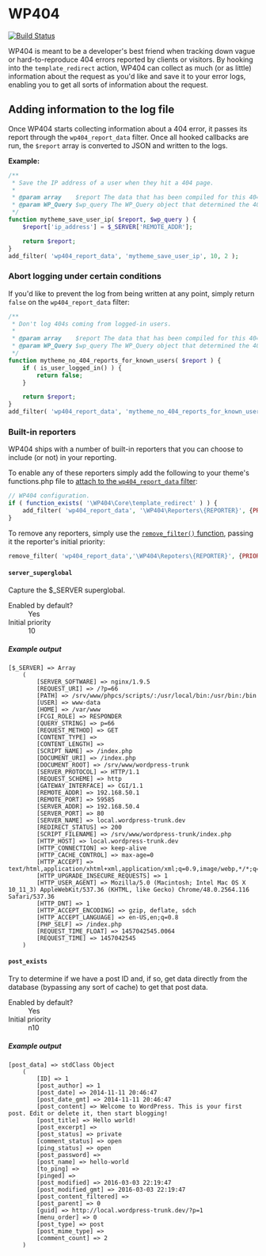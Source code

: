 # WP404

[![Build Status](https://travis-ci.org/stevegrunwell/wp404.svg?branch=master)](https://travis-ci.org/stevegrunwell/wp404)

WP404 is meant to be a developer's best friend when tracking down vague or hard-to-reproduce 404 errors reported by clients or visitors. By hooking into the `template_redirect` action, WP404 can collect as much (or as little) information about the request as you'd like and save it to your error logs, enabling you to get all sorts of information about the request.


## Adding information to the log file

Once WP404 starts collecting information about a 404 error, it passes its report through the `wp404_report_data` filter. Once all hooked callbacks are run, the `$report` array is converted to JSON and written to the logs.

**Example:**

```php
/**
 * Save the IP address of a user when they hit a 404 page.
 *
 * @param array    $report The data that has been compiled for this 404 error.
 * @param WP_Query $wp_query The WP_Query object that determined the 404 status.
 */
function mytheme_save_user_ip( $report, $wp_query ) {
	$report['ip_address'] = $_SERVER['REMOTE_ADDR'];

	return $report;
}
add_filter( 'wp404_report_data', 'mytheme_save_user_ip', 10, 2 );
```

### Abort logging under certain conditions

If you'd like to prevent the log from being written at any point, simply return `false` on the `wp404_report_data` filter:

```php
/**
 * Don't log 404s coming from logged-in users.
 *
 * @param array    $report The data that has been compiled for this 404 error.
 * @param WP_Query $wp_query The WP_Query object that determined the 404 status.
 */
function mytheme_no_404_reports_for_known_users( $report ) {
	if ( is_user_logged_in() ) {
		return false;
	}

	return $report;
}
add_filter( 'wp404_report_data', 'mytheme_no_404_reports_for_known_users', 999999 );
```


### Built-in reporters

WP404 ships with a number of built-in reporters that you can choose to include (or not) in your reporting.

To enable any of these reporters simply add the following to your theme's functions.php file to [attach to the `wp404_report_data` filter](https://codex.wordpress.org/Function_Reference/add_filter):

```php
// WP404 configuration.
if ( function_exists( '\WP404\Core\template_redirect' ) ) {
	add_filter( 'wp404_report_data', '\WP404\Reporters\{REPORTER}', {PRIORITY}, 2 );
}
```

To remove any reporters, simply use the [`remove_filter()` function](https://codex.wordpress.org/Function_Reference/remove_filter), passing it the reporter's initial priority:

```php
remove_filter( 'wp404_report_data','\WP404\Repoters\{REPORTER}', {PRIORITY}, 2 );
```


#### `server_superglobal`

Capture the $_SERVER superglobal.


<dl>
	<dt>Enabled by default?</dt>
	<dd>Yes</dd>
	<dt>Initial priority</dt>
	<dd>10</dd>
</dl>


##### Example output

```
[$_SERVER] => Array
	(
		[SERVER_SOFTWARE] => nginx/1.9.5
		[REQUEST_URI] => /?p=66
		[PATH] => /srv/www/phpcs/scripts/:/usr/local/bin:/usr/bin:/bin
		[USER] => www-data
		[HOME] => /var/www
		[FCGI_ROLE] => RESPONDER
		[QUERY_STRING] => p=66
		[REQUEST_METHOD] => GET
		[CONTENT_TYPE] =>
		[CONTENT_LENGTH] =>
		[SCRIPT_NAME] => /index.php
		[DOCUMENT_URI] => /index.php
		[DOCUMENT_ROOT] => /srv/www/wordpress-trunk
		[SERVER_PROTOCOL] => HTTP/1.1
		[REQUEST_SCHEME] => http
		[GATEWAY_INTERFACE] => CGI/1.1
		[REMOTE_ADDR] => 192.168.50.1
		[REMOTE_PORT] => 59585
		[SERVER_ADDR] => 192.168.50.4
		[SERVER_PORT] => 80
		[SERVER_NAME] => local.wordpress-trunk.dev
		[REDIRECT_STATUS] => 200
		[SCRIPT_FILENAME] => /srv/www/wordpress-trunk/index.php
		[HTTP_HOST] => local.wordpress-trunk.dev
		[HTTP_CONNECTION] => keep-alive
		[HTTP_CACHE_CONTROL] => max-age=0
		[HTTP_ACCEPT] => text/html,application/xhtml+xml,application/xml;q=0.9,image/webp,*/*;q=0.8
		[HTTP_UPGRADE_INSECURE_REQUESTS] => 1
		[HTTP_USER_AGENT] => Mozilla/5.0 (Macintosh; Intel Mac OS X 10_11_3) AppleWebKit/537.36 (KHTML, like Gecko) Chrome/48.0.2564.116 Safari/537.36
		[HTTP_DNT] => 1
		[HTTP_ACCEPT_ENCODING] => gzip, deflate, sdch
		[HTTP_ACCEPT_LANGUAGE] => en-US,en;q=0.8
		[PHP_SELF] => /index.php
		[REQUEST_TIME_FLOAT] => 1457042545.0064
		[REQUEST_TIME] => 1457042545
	)
```


#### `post_exists`

Try to determine if we have a post ID and, if so, get data directly from the database (bypassing any sort of cache) to get that post data.


<dl>
	<dt>Enabled by default?</dt>
	<dd>Yes</dd>
	<dt>Initial priority</dt>
	<dd>n10</dd>
</dl>


##### Example output

```
[post_data] => stdClass Object
	(
		[ID] => 1
		[post_author] => 1
		[post_date] => 2014-11-11 20:46:47
		[post_date_gmt] => 2014-11-11 20:46:47
		[post_content] => Welcome to WordPress. This is your first post. Edit or delete it, then start blogging!
		[post_title] => Hello world!
		[post_excerpt] =>
		[post_status] => private
		[comment_status] => open
		[ping_status] => open
		[post_password] =>
		[post_name] => hello-world
		[to_ping] =>
		[pinged] =>
		[post_modified] => 2016-03-03 22:19:47
		[post_modified_gmt] => 2016-03-03 22:19:47
		[post_content_filtered] =>
		[post_parent] => 0
		[guid] => http://local.wordpress-trunk.dev/?p=1
		[menu_order] => 0
		[post_type] => post
		[post_mime_type] =>
		[comment_count] => 2
	)
```